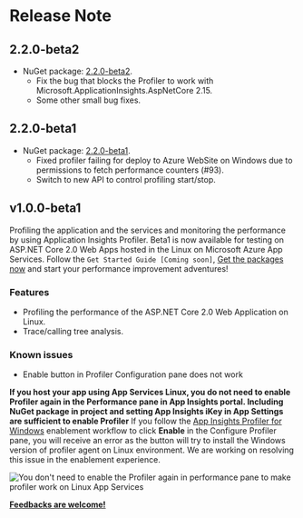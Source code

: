 # Release Note

## 2.2.0-beta2

* NuGet package: [2.2.0-beta2](https://www.nuget.org/packages/Microsoft.ApplicationInsights.Profiler.AspNetCore/2.2.0-beta2).
  * Fix the bug that blocks the Profiler to work with Microsoft.ApplicationInsights.AspNetCore 2.15.
  * Some other small bug fixes.

## 2.2.0-beta1

* NuGet package: [2.2.0-beta1](https://www.nuget.org/packages/Microsoft.ApplicationInsights.Profiler.AspNetCore/2.2.0-beta1).
  * Fixed profiler failing for deploy to Azure WebSite on Windows due to permissions to fetch performance counters (#93).
  * Switch to new API to control profiling start/stop.

## v1.0.0-beta1

Profiling the application and the services and monitoring the performance by using Application Insights Profiler. Beta1 is now available for testing on ASP.NET Core 2.0 Web Apps hosted in the Linux on Microsoft Azure App Services. Follow the `Get Started Guide [Coming soon]`, [Get the packages now](https://www.nuget.org/packages/Microsoft.ApplicationInsights.Profiler.AspNetCore/1.0.0-beta1) and start your performance improvement adventures!

### Features

* Profiling the performance of the ASP.NET Core 2.0 Web Application on Linux.
* Trace/calling tree analysis.

### Known issues

* Enable button in Profiler Configuration pane does not work

**If you host your app using App Services Linux, you do not need to enable Profiler again in the Performance pane in App Insights portal. Including NuGet package in project and setting App Insights iKey in App Settings are sufficient to enable Profiler**
If you follow the [App Insights Profiler for Windows](https://docs.microsoft.com/azure/application-insights/app-insights-profiler) enablement workflow to click **Enable** in the Configure Profiler pane, you will receive an error as the button will try to install the Windows version of profiler agent on Linux environment.
We are working on resolving this issue in the enablement experience.

![You don't need to enable the Profiler again in performance pane to make profiler work on Linux App Services](https://raw.githubusercontent.com/Microsoft/ApplicationInsights-Profiler-AspNetCore/master/media/issue-enable-profiler.PNG)

**[Feedbacks are welcome!](https://github.com/Microsoft/ApplicationInsights-Profiler-AspNetCore/issues)**
